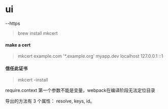 # ui

--https
> brew install mkcert

#### make a cert
> mkcert example.com '*.example.org' myapp.dev localhost 127.0.0.1 ::1

#### 信任此证书
> mkcert -install


require.context 第一个参数不能是变量，webpack在编译阶段无法定位目录

导出的方法有 3 个属性： resolve, keys, id。

